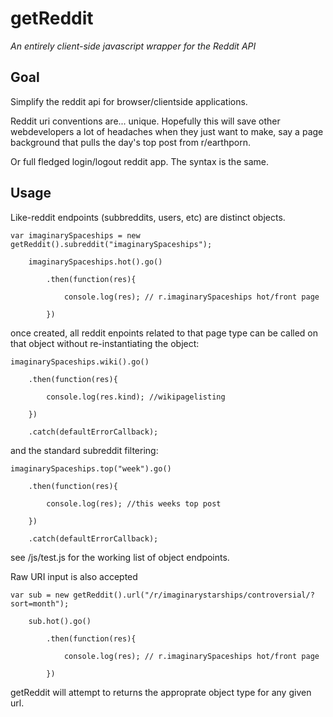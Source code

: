 # getReddit
*An entirely client-side javascript wrapper for the Reddit API*

## Goal

Simplify the reddit api for browser/clientside applications. 

Reddit uri conventions are... unique. Hopefully this will save other webdevelopers a lot of headaches when they just want to make, say a page background that pulls the day's top post from r/earthporn.

Or full fledged login/logout reddit app. The syntax is the same. 


## Usage

Like-reddit endpoints (subbreddits, users, etc) are distinct objects. 

    var imaginarySpaceships = new getReddit().subreddit("imaginarySpaceships");

        imaginarySpaceships.hot().go()

            .then(function(res){

                console.log(res); // r.imaginarySpaceships hot/front page

            })

once created, all reddit enpoints related to that page type can be called on that object without re-instantiating the object:
        
    imaginarySpaceships.wiki().go()

        .then(function(res){

            console.log(res.kind); //wikipagelisting 

        })

        .catch(defaultErrorCallback);

and the standard subreddit filtering:

    imaginarySpaceships.top("week").go()

        .then(function(res){

            console.log(res); //this weeks top post 

        })

        .catch(defaultErrorCallback);

see /js/test.js for the working list of object endpoints. 

Raw URI input is also accepted


    var sub = new getReddit().url("/r/imaginarystarships/controversial/?sort=month");

        sub.hot().go()

            .then(function(res){

                console.log(res); // r.imaginarySpaceships hot/front page

            })

getReddit will attempt to returns the approprate object type for any given url. 